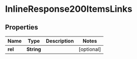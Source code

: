 
# InlineResponse200ItemsLinks

## Properties
Name | Type | Description | Notes
------------ | ------------- | ------------- | -------------
**rel** | **String** |  |  [optional]



